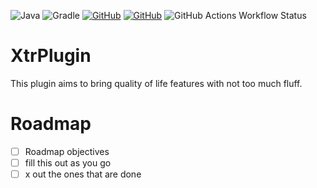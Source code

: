 ![Java](https://img.shields.io/badge/java-17-%23ED8B00.svg?style=for-the-badge&logo=openjdk&logoColor=white)
![Gradle](https://img.shields.io/badge/Gradle-02303A.svg?style=for-the-badge&logo=Gradle&logoColor=white)
[![GitHub](https://img.shields.io/badge/github-%23121011.svg?style=for-the-badge&logo=github&logoColor=white)](https://github.com/SirDizzypanda/XtrPlugin)
[![GitHub](https://img.shields.io/badge/wiki-bbdde5.svg?style=for-the-badge&logo=gitbook&logoColor=white)](https://wikilink)
![GitHub Actions Workflow Status](https://img.shields.io/github/actions/workflow/status/SirDizzypanda/XtrPlugin/maven.yml?branch=main&event=push&style=for-the-badge&logo=github&label=Maven%20Build)

# XtrPlugin
This plugin aims to bring quality of life features with not too much fluff.

# Roadmap

- [ ] Roadmap objectives
- [ ] fill this out as you go
- [ ] x out the ones that are done
